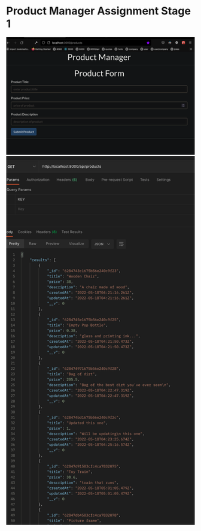 # Product Manager Assignment Stage 1

<!-- ![screenRec07](./src/images/myScreenRecording07.gif) -->
![screenShot63](./assets/images/myScreenShot63.png)
![screenShot64](./assets/images/myScreenShot64.png)
